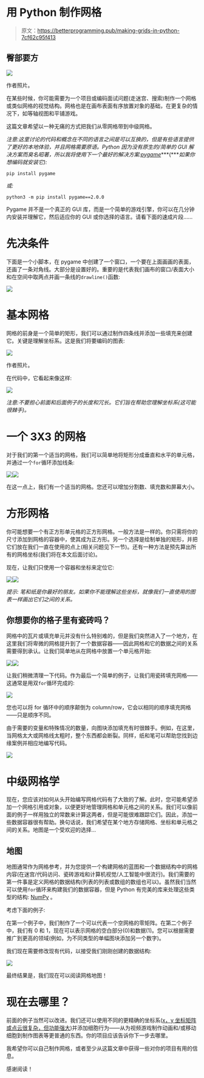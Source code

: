 # 用 Python 制作网格

> 原文：<https://betterprogramming.pub/making-grids-in-python-7cf62c95f413>

## 臀部要方

![](img/36ae9d4cb013ae858003663f8ed37bd7.png)

作者照片。

在某些时候，你可能需要为一个项目或编码面试问题(走迷宫、搜索)制作一个网格或类似网格的视觉结构。网格也是在画布表面有序放置对象的基础，在更复杂的情况下，如等轴视图和平铺游戏。

这篇文章希望以一种无痛的方式把我们从零网格带到中级网格。

*注意:这里讨论的代码和概念在不同的语言之间是可以互换的，但是有些语言提供了更好的本地体验，并且网格需要原语。Python 因为没有原生的/简单的 GUI 解决方案而臭名昭著，所以我将使用下一个最好的解决方案:*[*pygame*](https://www.pygame.org/news)***(****如果你想编码就安装它):*

```
pip install pygame
```

*或:*

```
python3 -m pip install pygame==2.0.0
```

Pygame 并不是一个真正的 GUI 库，而是一个简单的游戏引擎，你可以在几分钟内安装并理解它，然后适应你的 GUI 或你选择的语言。请看下面的速成片段……

# 先决条件

下面是一个小脚本，在 pygame 中创建了一个窗口，一个要在上面画画的表面，还画了一条对角线。大部分是设置好的。重要的是代表我们画布的窗口/表面大小和在空间中取两点并画一条线的`drawline()`函数:

![](img/a6666eceda1a26d1c112f2d9de8c2047.png)

# 基本网格

网格的前身是一个简单的矩形，我们可以通过制作四条线并添加一些填充来创建它。关键是理解坐标系。这是我们将要编码的图表:

![](img/ed46a9db3fbea8d7462ba625e924098a.png)

作者照片。

在代码中，它看起来像这样:

![](img/7e62e7b419bb9871865fc093f2cfe89b.png)

*注意:不要担心前面和后面例子的长度和冗长。它们旨在帮助您理解坐标系(这可能很棘手)。*

# 一个 3X3 的网格

对于我们的第一个适当的网格，我们可以简单地将矩形分成垂直和水平的单元格，并通过一个`for`循环添加线条:

![](img/3eb33c323f31ba172e625e9481eb17f8.png)![](img/b39501c76ee472923cda80626deb15d0.png)

在这一点上，我们有一个适当的网格。您还可以增加分割数、填充数和屏幕大小。

# 方形网格

你可能想要一个有正方形单元格的正方形网格。一般方法是一样的。你只需将你的尺寸添加到网格的容器中，使其成为正方形。另一个选择是绘制单独的矩形，并把它们放在我们一直在使用的点上(相关问题见下一节)。还有一种方法是预先算出所有的网格坐标(我们将在本文后面讨论)。

现在，让我们只使用一个容器和坐标来定位它:

![](img/f730eb32f7a80550667d6302e2d2e4d0.png)![](img/c591d68dc88d40a90e54cffec090ee68.png)

*提示:* *笔和纸是你最好的朋友。如果你不能理解这些坐标，就像我们一直使用的图表一样画出它们之间的关系。*

## 你想要你的格子里有瓷砖吗？

网格中的瓦片或填充单元并没有什么特别难的，但是我们突然进入了一个地方，在这里我们将卑微的网格提升到了一个数据容器——因此网格和它的数据之间的关系需要得到承认。让我们简单地从在网格中放置一个单元格开始:

![](img/9ce811f56ab8239ba89b2b882ba466dc.png)![](img/ee1f4e29cbd2786fc18f52ef1c7e55a1.png)

让我们稍微清理一下代码。作为最后一个简单的例子，让我们用瓷砖填充网格——这通常是用双`for`循环完成的:

![](img/ab4b4ac931b4d2f8d54b43b4c47e7733.png)

您也可以将 for 循环中的顺序颠倒为 column/row，它会以相同的顺序填充网格——只是顺序不同。

由于需要的变量和特殊情况的数量，向图块添加填充有时很棘手。例如，在这里，当网格太大或网格线太粗时，整个东西都会断裂。同样，纸和笔可以帮助您找到边缘案例并相应地编写代码。

![](img/74a782ffd33ee55ad4343f283d043af9.png)

# 中级网格学

现在，您应该对如何从头开始编写网格代码有了大致的了解。此时，您可能希望添加一个网格引用或对象，以便更好地管理网格和单元格之间的关系。我们可以像前面的例子一样用独立的常数来计算这两者，但是可能很难跟踪它们。因此，添加一些数据容器很有帮助。换句话说，我们希望在某个地方存储网格、坐标和单元格之间的关系。地图是一个受欢迎的选择…

## 地图

地图通常作为网格参考，并为您提供一个构建网格的蓝图和一个数据结构中的网格内容(在迷宫/代码访问、瓷砖游戏和计算机视觉/人工智能中很流行)。我们需要的第一件事是定义网格的数据结构(列表的列表或数组的数组也可以)。虽然我们当然可以使用`for`循环来构建我们的数据容器，但是 Python 有完美的库来处理这些类型的结构: [NumPy](https://numpy.org) 。

考虑下面的例子:

在第一个例子中，我们制作了一个可以代表一个空网格的零矩阵。在第二个例子中，我们有 0 和 1，现在可以表示网格的空白部分(0)和数据(1)。您可以根据需要推广到更高的领域(例如，为不同类型的单幅图块添加另一个数字)。

我们现在需要修改现有代码，以接受我们刚刚创建的数据结构:

![](img/f15a55fefba63d5f419b5619a0a89493.png)

最终结果是，我们现在可以阅读网格地图！

# 现在去哪里？

前面的例子当然可以改进。我们还可以使用不同的更精确的坐标系([x，y 坐标矩阵或点云很复杂，但功能强大](https://stackoverflow.com/questions/36013063/what-is-the-purpose-of-meshgrid-in-python-numpy))并添加细胞行为——从为视频游戏制作动画和/或移动细胞到制作图表等更普通的东西。你的项目应该告诉你下一步去哪里。

我希望你可以自己制作网格，或者至少从这篇文章中获得一些对你的项目有用的信息。

感谢阅读！